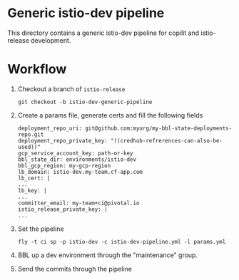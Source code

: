 # Generic istio-dev pipeline 

This directory contains a generic istio-dev pipeline for copilit and istio-release development.

# Workflow
1. Checkout a branch of `istio-release`

    ```git checkout -b istio-dev-generic-pipeline```

1. Create a params file, generate certs and fill the following fields

    ```
    deployment_repo_uri: git@github.com:myorg/my-bbl-state-deployments-repo.git
    deployment_repo_private_key: "((credhub-refrerences-can-also-be-used))"
    gcp_service_account_key: path-or-key
    bbl_state_dir: environments/istio-dev
    bbl_gcp_region: my-gcp-region
    lb_domain: istio-dev.my-team.cf-app.com
    lb_cert: |
    ...
    lb_key: |
    ...
    committer_email: my-team+ci@pivotal.io
    istio_release_private_key: |
    ...
    ```

1. Set the pipeline

    ```fly -t ci sp -p istio-dev -c istio-dev-pipeline.yml -l params.yml```


1. BBL up a dev environment through the "maintenance" group.
1. Send the commits through the pipeline
